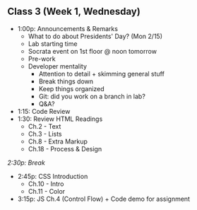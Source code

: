 ## Class 3 (Week 1, Wednesday)

* 1:00p: Announcements & Remarks
  * What to do about Presidents' Day? (Mon 2/15)
  * Lab starting time
  * Socrata event on 1st floor @ noon tomorrow
  * Pre-work
  * Developer mentality
    * Attention to detail + skimming general stuff
    * Break things down
    * Keep things organized
    * Git: did you work on a branch in lab?
    * Q&A?
* 1:15: Code Review
* 1:30: Review HTML Readings
  * Ch.2 - Text
  * Ch.3 - Lists
  * Ch.8 - Extra Markup
  * Ch.18 - Process & Design

*2:30p: Break*

* 2:45p: CSS Introduction
  * Ch.10 - Intro
  * Ch.11 - Color
* 3:15p: JS Ch.4 (Control Flow) + Code demo for assignment
